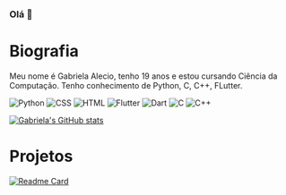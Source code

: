 ### Olá 👋

# Biografia
Meu nome é Gabriela Alecio, tenho 19 anos e estou cursando Ciência da Computação. Tenho conhecimento de Python, C, C++, FLutter.

![Python](https://img.shields.io/badge/Python-FFD43B?style=for-the-badge&logo=python&logoColor=blue)
![CSS](https://img.shields.io/badge/CSS3-1572B6?style=for-the-badge&logo=css3&logoColor=white)
![HTML](https://img.shields.io/badge/HTML5-E34F26?style=for-the-badge&logo=html5&logoColor=white)
![Flutter](https://img.shields.io/badge/Flutter-02569B?style=for-the-badge&logo=flutter&logoColor=white)
![Dart](https://img.shields.io/badge/Dart-0175C2?style=for-the-badge&logo=dart&logoColor=white)
![C](https://img.shields.io/badge/C-00599C?style=for-the-badge&logo=c&logoColor=white)
![C++](https://img.shields.io/badge/C%2B%2B-00599C?style=for-the-badge&logo=c%2B%2B&logoColor=white)

[![Gabriela's GitHub stats](https://github-readme-stats.vercel.app/api?username=aleciogabs&theme=radical)](https://github.com/aleciogabs/github-readme-stats)

# Projetos

[![Readme Card](https://github-readme-stats.vercel.app/api/pin/?username=aleciogabs&repo=aleciogabs.github.io)](https://github.com/anuraghazra/github-readme-stats)

